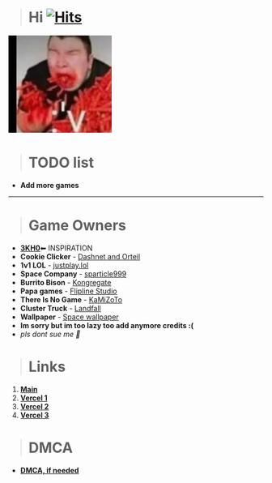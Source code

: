 > # **Hi** [![Hits](https://hits.seeyoufarm.com/api/count/incr/badge.svg?url=https%3A%2F%2Fnintendoboi22.github.io%2Fpancake.pookie.apple%2F&count_bg=%23AF11F6&title_bg=%235C5C5C&icon=github.svg&icon_color=%23AF11F6&title=Views&edge_flat=false)](https://hits.seeyoufarm.com)
![🥵](spicey.png)

> # TODO list
-  **Add more games**

---

> # Game Owners

- [**3KH0**](https://github.com/3kh0/)⬅ INSPIRATION
-  **Cookie Clicker**
        - [Dashnet and Orteil](https://orteil.dashnet.org) 
- **1v1 LOL**
        - [justplay.lol](https://www.justplay.lol/)
- **Space Company**
        - [sparticle999](https://github.com/sparticle999)
- **Burrito Bison**
        - [Kongregate](http://www.kongregate.com/games/juicybeast/burrito-bison-launcha-libre)
- **Papa games**
        - [Flipline Studio](https://www.flipline.com/)
- **There Is No Game**
        - [KaMiZoTo](https://thereisnogame.fandom.com/wiki/Creator)
- **Cluster Truck**
        - [Landfall](https://landfall.se/clustertruck)
- **Wallpaper**
        - [Space wallpaper](https://www.artstation.com/artwork/5B51aW)
- **Im sorry but im too lazy too add anymore credits :(**
- *pls dont sue me 🥺*

> # Links
1. **[Main](https://nintendoboi22.github.io/)**
2. **[Vercel 1](https://nintendoboi22-github-io.vercel.app/)**
3. **[Vercel 2](https://nintendoboi22-github-io-nintendoboi2s-projects.vercel.app/)**
4. **[Vercel 3](https://nintendoboi22-github-io-git-main-nintendoboi2s-projects.vercel.app/)**
  
> # DMCA
- **[DMCA, if needed](https://nintendoboi22.github.io/licence-stuff/dmca)**

